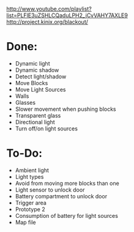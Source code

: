 http://www.youtube.com/playlist?list=PLFlE3uZSHLCQaduLPH2_jCvVAHY7AXLE9
http://project.kinix.org/blackout/

Done:
======================
- Dynamic light
- Dynamic shadow
- Detect light/shadow
- Move Blocks
- Move Light Sources
- Walls
- Glasses
- Slower movement when pushing blocks
- Transparent glass
- Directional light
- Turn off/on light sources

To-Do:
======================
- Ambient light
- Light types
- Avoid from moving more blocks than one
- Light sensor to unlock door
- Battery compartment to unlock door
- Trigger area
- Prototype 2
- Consumption of battery for light sources
- Map file
